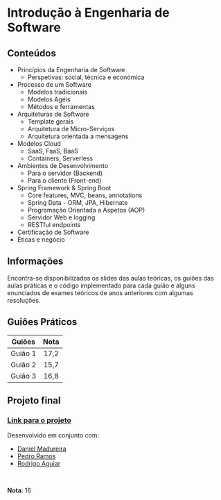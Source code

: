 # Introdução à Engenharia de Software

## Conteúdos

- Princípios da Engenharia de Software
    - Perspetivas: social, técnica e económica
- Processo de um Software
    - Modelos tradicionais
    - Modelos Agéis
    - Métodos e ferramentas
- Arquiteturas de Software
    - Template gerais
    - Arquitetura de Micro-Serviços
    - Arquitetura orientada a mensagens
- Modelos Cloud
    - SaaS, FaaS, BaaS
    - Containers, Serverless
- Ambientes de Desenvolvimento
    - Para o servidor (Backend)
    - Para o cliente (Front-end)
- Spring Framework & Spring Boot
    - Core features, MVC, beans, annotations
    - Spring Data - ORM, JPA, Hibernate
    - Programação Orientada a Aspetos (AOP)
    - Servidor Web e logging
    - RESTful endpoints
- Certificação de Software
- Éticas e negócio

## Informações 

Encontra-se disponibilizados os slides das aulas teóricas, os guiões das aulas práticas e o código implementado para cada guião e alguns enunciados de exames teóricos de anos anteriores com algumas resoluções.

## Guiões Práticos

| Guiões | Nota |
| :---: | :---: |
| Guião 1 | 17,2 |
| Guião 2 | 15,7 |
| Guião 3 | 16,8 |

## Projeto final

### [Link para o projeto](https://github.com/zegameiro/IES_MySweetHome_G2)

Desenvolvido em conjunto com:
- [Daniel Madureira](https://github.com/Dan1m4D)
- [Pedro Ramos](https://github.com/P-Ramos16)
- [Rodrigo Aguiar](https://github.com/FiNeX96)

<br />

__Nota__: 16
